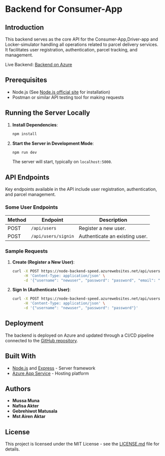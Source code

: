 # Backend for Consumer-App

## Introduction

This backend serves as the core API for the Consumer-App,Driver-app and Locker-simulator handling all operations related to parcel delivery services. It facilitates user registration, authentication, parcel tracking, and management.

Live Backend: [Backend on Azure](https://node-backend-speed.azurewebsites.net)

## Prerequisites

- Node.js (See [Node.js official site](https://nodejs.org/en/) for installation)
- Postman or similar API testing tool for making requests

## Running the Server Locally

1. **Install Dependencies**:
   ```bash
   npm install
   ```
2. **Start the Server in Development Mode**:
   ```bash
   npm run dev
   ```
   The server will start, typically on `localhost:5000`.

## API Endpoints

Key endpoints available in the API include user registration, authentication, and parcel management.

### Some User Endpoints

| Method | Endpoint            | Description                    |
| ------ | ------------------- | ------------------------------ |
| POST   | `/api/users`        | Register a new user.           |
| POST   | `/api/users/signin` | Authenticate an existing user. |

### Sample Requests

1. **Create (Register a New User)**:

   ```bash
   curl -X POST https://node-backend-speed.azurewebsites.net/api/users \
        -H 'Content-Type: application/json' \
        -d '{"username": "newuser", "password": "password", "email": "newuser@example.com"}'
   ```

2. **Sign In (Authenticate User)**:
   ```bash
   curl -X POST https://node-backend-speed.azurewebsites.net/api/users/signin \
        -H 'Content-Type: application/json' \
        -d '{"username": "newuser", "password": "password"}'
   ```

## Deployment

The backend is deployed on Azure and updated through a CI/CD pipeline connected to the [GitHub repository](https://github.com/Speed-Delivery/backend.git).

## Built With

- [Node.js](https://nodejs.org/) and [Express](https://expressjs.com/) - Server framework
- [Azure App Service](https://azure.microsoft.com/en-us/services/app-service/) - Hosting platform

## Authors

- **Mussa Muna**
- **Nafisa Akter**
- **Gebrehiwot Matusala**
- **Mst Airen Aktar**

## License

This project is licensed under the MIT License - see the [LICENSE.md](LICENSE.md) file for details.
